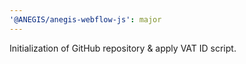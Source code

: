 ```yaml
---
'@ANEGIS/anegis-webflow-js': major
---
```


Initialization of GitHub repository & apply VAT ID script.
